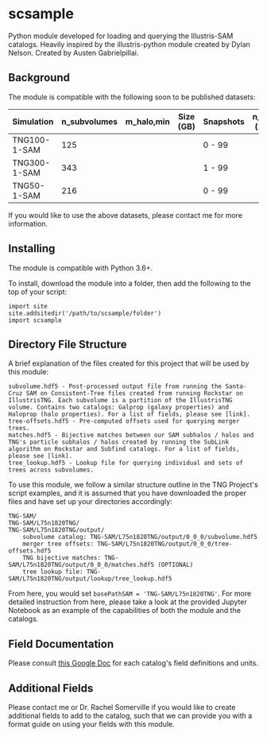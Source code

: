 # scsample
Python module developed for loading and querying the Illustris-SAM catalogs. Heavily inspired by the illustris-python module created by Dylan Nelson. Created by Austen Gabrielpillai. 

## Background
The module is compatible with the following soon to be published datasets: 

| Simulation   | n_subvolumes | m_halo,min | Size (GB) | Snapshots | n_halos (z = 0) | n_subhalos (z = 0)| 
|       ---    | ---          | ---        | ---       | ---       | ---             | ---               | 
| TNG100-1-SAM | 125          |            |           | 0 - 99    |                 |                   |
| TNG300-1-SAM | 343          |            |           | 1 - 99    |                 |                   |
| TNG50-1-SAM  | 216          |            |           | 0 - 99    |                 |                   |  


If you would like to use the above datasets, please contact me for more information.

## Installing 
The module is compatible with Python 3.6+. 

To install, download the module into a folder, then add the following to the top of your script:

```
import site
site.addsitedir('/path/to/scsample/folder')
import scsample
```


## Directory File Structure 
A brief explanation of the files created for this project that will be used by this module:
 
	subvolume.hdf5 - Post-processed output file from running the Santa-Cruz SAM on Consistent-Tree files created from running Rockstar on IllustrisTNG. Each subvolume is a partition of the IllustrisTNG volume. Contains two catalogs: Galprop (galaxy properties) and Haloprop (halo properties). For a list of fields, please see [link].
	tree-offsets.hdf5 - Pre-computed offsets used for querying merger trees. 
	matches.hdf5 - Bijective matches between our SAM subhalos / halos and TNG's particle subhalos / halos created by running the SubLink algorithm on Rockstar and Subfind catalogs. For a list of fields, please see [link].  
	tree_lookup.hdf5 - Lookup file for querying individual and sets of trees across subvolumes. 
	
To use this module, we follow a similar structure outline in the TNG Project's script examples, and it is assumed that you have downloaded the proper files and have set up your directories accordingly: 

``` 
TNG-SAM/
TNG-SAM/L75n1820TNG/
TNG-SAM/L75n1820TNG/output/
	subvolume catalog: TNG-SAM/L75n1820TNG/output/0_0_0/subvolume.hdf5
	merger tree offsets: TNG-SAM/L75n1820TNG/output/0_0_0/tree-offsets.hdf5
	TNG bijective matches: TNG-SAM/L75n1820TNG/output/0_0_0/matches.hdf5 (OPTIONAL)
	tree lookup file: TNG-SAM/L75n1820TNG/output/lookup/tree_lookup.hdf5
```
	 
From here, you would set ```basePathSAM = 'TNG-SAM/L75n1820TNG'```. For more detailed instruction from here, please take a look at the provided Jupyter Notebook as an example of the capabilities of both the module and the catalogs. 

## Field Documentation
Please consult [this Google Doc](https://drive.google.com/file/d/1cQGgqp6F-Y9RyYe6Z0Mn1E52np0UHGFk/view?usp=sharing "TNG SAM HDF5 Fields") for each catalog's field definitions and units.

## Additional Fields
Please contact me or Dr. Rachel Somerville if you would like to create additional fields to add to the catalog, such that we can provide you with a format guide on using your fields with this module.
